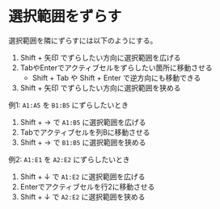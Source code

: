 # 選択範囲をずらす

選択範囲を隣にずらすには以下のようにする。

1. Shift + 矢印 でずらしたい方向に選択範囲を広げる
2. TabやEnterでアクティブセルをずらしたい箇所に移動させる
    - Shift + Tab や Shift + Enter で逆方向にも移動できる
3. Shift + 矢印 でずらしたい方向に選択範囲を狭める

例1: `A1:A5` を `B1:B5` にずらしたいとき

1. Shift + → で `A1:B5` に選択範囲を広げる
2. Tabでアクティブセルを列Bに移動させる
3. Shift + → で `B1:B5` に選択範囲を狭める

例2: `A1:E1` を `A2:E2` にずらしたいとき

1. Shift + ↓ で `A1:E2` に選択範囲を広げる
2. Enterでアクティブセルを行2に移動させる
3. Shift + ↓ で `A2:E2` に選択範囲を狭める
